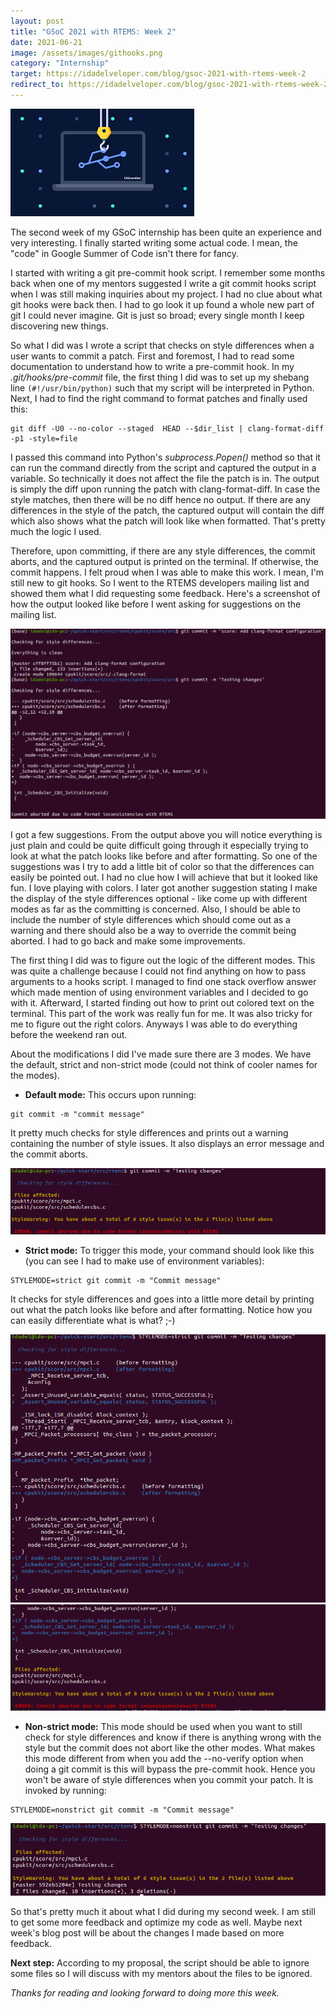 ```yaml
---
layout: post
title: "GSoC 2021 with RTEMS: Week 2"
date: 2021-06-21
image: /assets/images/githooks.png
category: "Internship"
target: https://idadelveloper.com/blog/gsoc-2021-with-rtems-week-2
redirect_to: https://idadelveloper.com/blog/gsoc-2021-with-rtems-week-2
---
```


<div class="text-center">
  <img src="/assets/images/githooks.png" class="rounded w-50 mb-10" style="max-width:70%; max-height:70%" alt="RTEMS logo">
</div>


The second week of my GSoC internship has been quite an experience and very interesting. I finally started writing some actual code. I mean, the "code" in Google Summer of Code isn't there for fancy.

I started with writing a git pre-commit hook script. I remember some months back when one of my mentors suggested I write a git commit hooks script when I was still making inquiries about my project. I had no clue about what git hooks were back then. I had to go look it up found a whole new part of git I could never imagine. Git is just so broad; every single month I keep discovering new things.

So what I did was I wrote a script that checks on style differences when a user wants to commit a patch. First and foremost, I had to read some documentation to understand how to write a pre-commit hook.
In my _.git/hooks/pre-commit_ file, the first thing I did was to set up my shebang line ```(#!/usr/bin/python)``` such that my script will be interpreted in Python. Next, I had to find the right command to format patches and finally used this:
```
git diff -U0 --no-color --staged  HEAD --$dir_list | clang-format-diff -p1 -style=file
```
I passed this command into Python's _subprocess.Popen()_ method so that it can run the command directly from the script and captured the output in a variable. So technically it does not affect the file the patch is in. The output is simply the diff upon running the patch with clang-format-diff. In case the style matches, then there will be no diff hence no output. If there are any differences in the style of the patch, the captured output will contain the diff which also shows what the patch will look like when formatted. That's pretty much the logic I used.

Therefore, upon committing, if there are any style differences, the commit aborts, and the captured output is printed on the terminal. If otherwise, the commit happens. I felt proud when I was able to make this work.  I mean, I'm still new to git hooks. So I went to the RTEMS developers mailing list and showed them what I did requesting some feedback. Here's a screenshot of how the output looked like before I went asking for suggestions on the mailing list.

<div class="text-center">
  <img src="/assets/images/hooks-output.png" class="rounded w-50 mb-10" alt="RTEMS logo">
</div>



I got a few suggestions. From the output above you will notice everything is just plain and could be quite difficult going through it especially trying to look at what the patch looks like before and after formatting. So one of the suggestions was I try to add a little bit of color so that the differences can easily be pointed out. I had no clue how I will achieve that but it looked like fun. I love playing with colors. I later got another suggestion stating I make the display of the style differences optional - like come up with different modes as far as the committing is concerned. Also, I should be able to include the number of style differences which should come out as a warning and there should also be a way to override the commit being aborted. I had to go back and make some improvements.



The first thing I did was to figure out the logic of the different modes. This was quite a challenge because I could not find anything on how to pass arguments to a hooks script. I managed to find one stack overflow answer which made mention of using environment variables and I decided to go with it. Afterward, I started finding out how to print out colored text on the terminal. This part of the work was really fun for me. It was also tricky for me to figure out the right colors. Anyways I was able to do everything before the weekend ran out.



About the modifications I did I've made sure there are 3 modes. We have the default, strict and non-strict mode (could not think of cooler names for the modes).

* **Default mode:** This occurs upon running:
```
git commit -m "commit message"
```
It pretty much checks for style differences and prints out a warning containing the number of style issues. It also displays an error message and the commit aborts.

<div class="text-center">
  <img src="/assets/images/default.png" class="rounded w-50 mb-10" alt="RTEMS logo">
</div>



* **Strict mode:** To trigger this mode, your command should look like this (you can see I had to make use of environment variables):
```
STYLEMODE=strict git commit -m "Commit message"
```
It checks for style differences and goes into a little more detail by printing out what the patch looks like before and after formatting. Notice how you can easily differentiate what is what? ;-)

<div class="text-center">
  <img src="/assets/images/strict-mode1.png" class="rounded w-50 mb-10" alt="RTEMS logo">
</div>

<div class="text-center">
  <img src="/assets/images/strict-mode2.png" class="rounded w-50 mb-10" alt="RTEMS logo">
</div>



* **Non-strict mode:** This mode should be used when you want to still check for style differences and know if there is anything wrong with the style but the commit does not abort like the other modes. What makes this mode different from when you add the --no-verify option when doing a git commit is this will bypass the pre-commit hook. Hence you won't be aware of style differences when you commit your patch. It is invoked by running:
```
STYLEMODE=nonstrict git commit -m "Commit message"
```

<div class="text-center">
  <img src="/assets/images/non-strict-mode.png" class="rounded w-50 mb-10" alt="RTEMS logo">
</div>



So that's pretty much it about what I did during my second week. I am still to get some more feedback and optimize my code as well. Maybe next week's blog post will be about the changes I made based on more feedback. 



**Next step:** According to my proposal, the script should be able to ignore some files so I will discuss with my mentors about the files to be ignored.


_Thanks for reading and looking forward to doing more this week._



